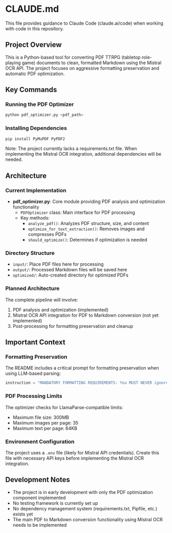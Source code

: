 # CLAUDE.md

This file provides guidance to Claude Code (claude.ai/code) when working with code in this repository.

## Project Overview

This is a Python-based tool for converting PDF TTRPG (tabletop role-playing game) documents to clean, formatted Markdown using the Mistral OCR API. The project focuses on aggressive formatting preservation and automatic PDF optimization.

## Key Commands

### Running the PDF Optimizer
```bash
python pdf_optimizer.py <pdf_path>
```

### Installing Dependencies
```bash
pip install PyMuPDF PyPDF2
```

Note: The project currently lacks a requirements.txt file. When implementing the Mistral OCR integration, additional dependencies will be needed.

## Architecture

### Current Implementation
- **pdf_optimizer.py**: Core module providing PDF analysis and optimization functionality
  - `PDFOptimizer` class: Main interface for PDF processing
  - Key methods:
    - `analyze_pdf()`: Analyzes PDF structure, size, and content
    - `optimize_for_text_extraction()`: Removes images and compresses PDFs
    - `should_optimize()`: Determines if optimization is needed

### Directory Structure
- `input/`: Place PDF files here for processing
- `output/`: Processed Markdown files will be saved here
- `optimized/`: Auto-created directory for optimized PDFs

### Planned Architecture
The complete pipeline will involve:
1. PDF analysis and optimization (implemented)
2. Mistral OCR API integration for PDF to Markdown conversion (not yet implemented)
3. Post-processing for formatting preservation and cleanup

## Important Context

### Formatting Preservation
The README includes a critical prompt for formatting preservation when using LLM-based parsing:
```python
instruction = "MANDATORY FORMATTING REQUIREMENTS: You MUST NEVER ignore text formatting. ALWAYS convert bold text to **bold** markdown and italic text to *italic* markdown. FAILURE TO PRESERVE FORMATTING IS UNACCEPTABLE. Scan every single word for font weight changes, emphasis, and styling. Bold headings, author names, game titles, and emphasized terms are CRITICAL and must be preserved. This is a STRICT REQUIREMENT - do not skip any formatted text."
```

### PDF Processing Limits
The optimizer checks for LlamaParse-compatible limits:
- Maximum file size: 300MB
- Maximum images per page: 35
- Maximum text per page: 64KB

### Environment Configuration
The project uses a `.env` file (likely for Mistral API credentials). Create this file with necessary API keys before implementing the Mistral OCR integration.

## Development Notes

- The project is in early development with only the PDF optimization component implemented
- No testing framework is currently set up
- No dependency management system (requirements.txt, Pipfile, etc.) exists yet
- The main PDF to Markdown conversion functionality using Mistral OCR needs to be implemented